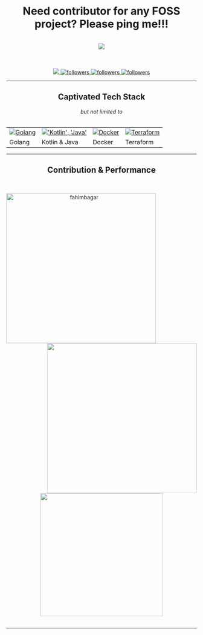 <!-- Header -->
<h1 align="center">
    Need contributor for any FOSS project? Please ping me!!!
    <br />
    <br />
	<img src="https://media.githubusercontent.com/media/fahimbagar/fahimbagar/main/img/01-challenge-accepted.gif">
</h1>

<br>

<!-- Badged -->
<p align="center">
	<!-- Visitor -->
	<a href="https://github.com/fahimbagar/shields-io-visitor-counter">
		<img src="https://shields-io-visitor-counter.herokuapp.com/badge?page=fahimbagar.fahimbagar&style=for-the-badge">
	<a>
	<!-- Github Stats -->
	<a href="https://github.com/fahimbagar">
		<img 
			alt="followers" 
			title="Follow me on Github" 
			src="https://img.shields.io/github/followers/fahimbagar?color=236ad3&labelColor=1155ba&style=for-the-badge&logo=github&label=Follow"/>
	</a>
	<!-- LinkedIn Stats -->
	<a href="https://www.linkedin.com/in/fahimbagar/">
		<img 
			alt="followers" 
			title="Follow me on LinkedIn" 
			src="https://img.shields.io/badge/LinkedIn-0077B5?style=for-the-badge&logo=linkedin&logoColor=white"/>
	</a>
	<!-- Stackoverflow Stats -->
	<a href="https://stackoverflow.com/users/6118551">
		<img 
			alt="followers" 
			title="Follow me on StackOverflow" 
			src="https://img.shields.io/stackexchange/stackoverflow/r/6118551?color=%23E05D44&label=REPUTATION&logo=stackoverflow&style=for-the-badge&labelColor=CE4630&logoColor=white" />
	</a>
</p>

<hr>

<!-- Technology -->
<h2 align="center" id="fahimbagar">Captivated Tech Stack</h2>
<div align="center"><em>but not limited to</em></div>
<br>
<table align="center">
	<!-- 1st Row -->
	<tr>
		<td align="center">
			<a href="#fahimbagar" >
				<img src="https://media.githubusercontent.com/media/fahimbagar/fahimbagar/main/img/02-golang.gif" alt="Golang" />
			</a>
		</td>
		<td align="center">
			<a href="#fahimbagar" >
				<img src="https://media.githubusercontent.com/media/fahimbagar/fahimbagar/main/img/03-kotlin-java.gif" alt="'Kotlin', 'Java'" />
			</a>
		</td>
		<td align="center">
			<a href="#fahimbagar" >
				<img src="https://media.githubusercontent.com/media/fahimbagar/fahimbagar/main/img/04-docker.gif" alt="Docker" />
			</a>
		</td>
		<td align="center">
			<a href="#fahimbagar" >
				<img src="https://media.githubusercontent.com/media/fahimbagar/fahimbagar/main/img/05-terraform.png" alt="Terraform" />
			</a>
		</td>
	</tr>
    <tr>
        <td>Golang</td>
        <td>Kotlin & Java</td>
        <td>Docker</td>
        <td>Terraform</td>
    </tr>
</table>

<hr>

<!-- Stats -->
<h2 align="center">Contribution & Performance</h2>
<br>
<p align=center>
  <div align=center>
    <a href="https://github.com/fahimbagar/github-readme-streak-stats" title="Go to Source">
      <img align="left" width=396 src="https://github-readme-streak-stats.herokuapp.com/?user=fahimbagar&theme=react&border=61dafb&hide_border=true" alt="fahimbagar" />
    </a>
    <a href="https://github.com/fahimbagar/github-readme-stats" title="Go to Source">
      <img align="right" width=396 src="https://github-readme-stats.vercel.app/api?username=fahimbagar&show_icons=true&theme=react&border_color=61dafb&hide_border=true" />
    </a>
  </div>
  <br><br><br><br><br><br><br><br><br>
  <div align=center>
    <a href="https://github.com/fahimbagar/github-readme-stats">
      <img width=325 align="center" src="https://github-readme-stats.vercel.app/api/top-langs/?username=fahimbagar&hide=c%23,powershell,Mathematica,Ruby,Objective-C,Objective-C%2b%2b,Cuda&title_color=61dafb&text_color=ffffff&icon_color=61dafb&bg_color=20232a&langs_count=8&layout=compact&border_color=61dafb&hide_border=true" />
    </a>
  </div>
  <br>
</p>

<hr>
